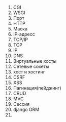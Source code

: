 1) CGI
2) WSGI
3) Порт
4) HTTP
5) Маска
6) IP-адресс
7) TCP/IP
8) TCP
9) IP
10) DNS
11) Виртуальные хосты
12) Сетевые сокеты
13) хост и хостинг
14) CSRF
15) XSS
16) Пагинация(пейджинг)
17) CRUD
18) MVC
19) Сессия
20) django ORM
21) 